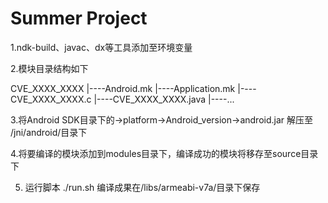 # Summer Project

1.ndk-build、javac、dx等工具添加至环境变量

2.模块目录结构如下

CVE_XXXX_XXXX
        |----Android.mk
        |----Application.mk
        |----CVE_XXXX_XXXX.c
        |----CVE_XXXX_XXXX.java
        |----...

3.将Android SDK目录下的->platform->Android_version->android.jar 解压至 /jni/android/目录下        

4.将要编译的模块添加到modules目录下，编译成功的模块将移存至source目录下

5. 运行脚本 ./run.sh   编译成果在/libs/armeabi-v7a/目录下保存




